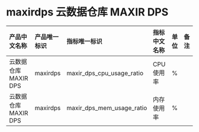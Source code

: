 # maxirdps 云数据仓库 MAXIR DPS

|产品中文名称|产品唯一标识|指标唯一标识|指标中文名称|单位|备注|
|:----|:----|:----|:----|:----|:----|
|云数据仓库 MAXIR DPS|maxirdps|maxir_dps_cpu_usage_ratio|CPU使用率|%| |
|云数据仓库 MAXIR DPS|maxirdps|maxir_dps_mem_usage_ratio|内存使用率|%| |
